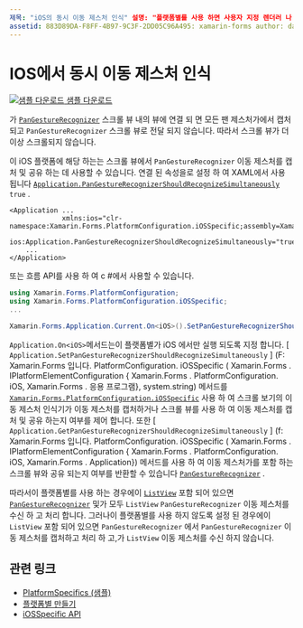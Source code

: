 ```yaml
---
제목: "iOS의 동시 이동 제스처 인식" 설명: "플랫폼별를 사용 하면 사용자 지정 렌더러 나 효과를 구현 하지 않고 특정 플랫폼 에서만 사용할 수 있는 기능을 사용할 수 있습니다. 이 문서에서는 응용 프로그램에서 동시 이동 제스처 인식을 사용할 수 있도록 하는 iOS 플랫폼 관련 기능을 사용 하는 방법을 설명 합니다. "
assetid: 883D89DA-F8FF-4B97-9C3F-2DD05C96A495: xamarin-forms author: davidbritch: dabritch:: 10/24/2018-loc: [ Xamarin.Forms ,]입니다. Xamarin.Essentials
---
```


# <a name="simultaneous-pan-gesture-recognition-on-ios"></a>IOS에서 동시 이동 제스처 인식

[![샘플 다운로드](~/media/shared/download.png) 샘플 다운로드](https://docs.microsoft.com/samples/xamarin/xamarin-forms-samples/userinterface-platformspecifics)

가 [`PanGestureRecognizer`](xref:Xamarin.Forms.PanGestureRecognizer) 스크롤 뷰 내의 뷰에 연결 되 면 모든 팬 제스처가에서 캡처되고 `PanGestureRecognizer` 스크롤 뷰로 전달 되지 않습니다. 따라서 스크롤 뷰가 더 이상 스크롤되지 않습니다.

이 iOS 플랫폼에 해당 하는는 스크롤 뷰에서 `PanGestureRecognizer` 이동 제스처를 캡처 및 공유 하는 데 사용할 수 있습니다. 연결 된 속성을로 설정 하 여 XAML에서 사용 됩니다 [`Application.PanGestureRecognizerShouldRecognizeSimultaneously`](xref:Xamarin.Forms.PlatformConfiguration.iOSSpecific.Application.PanGestureRecognizerShouldRecognizeSimultaneouslyProperty) `true` .

```xaml
<Application ...
             xmlns:ios="clr-namespace:Xamarin.Forms.PlatformConfiguration.iOSSpecific;assembly=Xamarin.Forms.Core"
             ios:Application.PanGestureRecognizerShouldRecognizeSimultaneously="true">
    ...
</Application>
```

또는 흐름 API를 사용 하 여 c #에서 사용할 수 있습니다.

```csharp
using Xamarin.Forms.PlatformConfiguration;
using Xamarin.Forms.PlatformConfiguration.iOSSpecific;
...

Xamarin.Forms.Application.Current.On<iOS>().SetPanGestureRecognizerShouldRecognizeSimultaneously(true);
```

`Application.On<iOS>`메서드는이 플랫폼별가 iOS 에서만 실행 되도록 지정 합니다. [ `Application.SetPanGestureRecognizerShouldRecognizeSimultaneously` ] (F: Xamarin.Forms 입니다. PlatformConfiguration. iOSSpecific ( Xamarin.Forms . IPlatformElementConfiguration { Xamarin.Forms . PlatformConfiguration. iOS, Xamarin.Forms . 응용 프로그램}, system.string) 메서드를 [`Xamarin.Forms.PlatformConfiguration.iOSSpecific`](xref:Xamarin.Forms.PlatformConfiguration.iOSSpecific) 사용 하 여 스크롤 보기의 이동 제스처 인식기가 이동 제스처를 캡처하거나 스크롤 뷰를 사용 하 여 이동 제스처를 캡처 및 공유 하는지 여부를 제어 합니다. 또한 [ `Application.GetPanGestureRecognizerShouldRecognizeSimultaneously` ] (f: Xamarin.Forms 입니다. PlatformConfiguration. iOSSpecific ( Xamarin.Forms . IPlatformElementConfiguration { Xamarin.Forms . PlatformConfiguration. iOS, Xamarin.Forms . Application}) 메서드를 사용 하 여 이동 제스처가를 포함 하는 스크롤 뷰와 공유 되는지 여부를 반환할 수 있습니다 [`PanGestureRecognizer`](xref:Xamarin.Forms.PanGestureRecognizer) .

따라서이 플랫폼별를 사용 하는 경우에이 [`ListView`](xref:Xamarin.Forms.ListView) 포함 되어 있으면 [`PanGestureRecognizer`](xref:Xamarin.Forms.PanGestureRecognizer) 및가 모두 `ListView` `PanGestureRecognizer` 이동 제스처를 수신 하 고 처리 합니다. 그러나이 플랫폼별를 사용 하지 않도록 설정 된 경우에이 `ListView` 포함 되어 있으면 `PanGestureRecognizer` 에서 `PanGestureRecognizer` 이동 제스처를 캡처하고 처리 하 고,가 `ListView` 이동 제스처를 수신 하지 않습니다.

## <a name="related-links"></a>관련 링크

- [PlatformSpecifics (샘플)](https://docs.microsoft.com/samples/xamarin/xamarin-forms-samples/userinterface-platformspecifics)
- [플랫폼별 만들기](~/xamarin-forms/platform/platform-specifics/index.md#creating-platform-specifics)
- [iOSSpecific API](xref:Xamarin.Forms.PlatformConfiguration.iOSSpecific)

